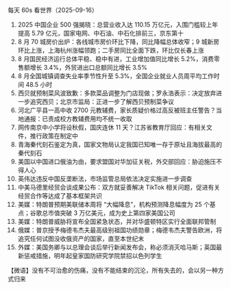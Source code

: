 每天 60s 看世界（2025-09-16）

1. 2025 中国企业 500 强揭晓：总营业收入达 110.15 万亿元，入围门槛较上年提高 5.79 亿元，国家电网、中石油、中石化排前三，京东第十
2. 8 月 70 城房价出炉：各线城市房价环比下降，同比降幅总体收窄；9 城新房环比上涨，上海杭州涨幅领跑；二手房同比全面下跌，环比仅长春上涨
3. 8 月国民经济运行总体平稳、稳中有进‌，工业增加值同比增长 5.2%，消费零售额增长 3.4%，外贸进出口总额同比增长 3.5%
4. 8 月全国城镇调查失业率季节性升至 5.3%，全国企业就业人员周平均工作时间 48.5 小时
5. 西贝就预制菜风波致歉：多款菜品调整为门店现做；罗永浩表示：决定放弃进一步追究西贝；北京市监局：正进一步了解西贝预制菜争议
6. 河北广平县一高中收 2700 元教辅费，家长质疑价格过高反被班主任警告？当地通报：已责成校方教辅费用均不统一收取
7. 网传南京中小学将设秋假，国庆连休 11 天？江苏省教育厅回应：有相关文件，推行政策在制定中
8. 青海秦代刻石鉴定为真，国家文物局认定我国已知唯一存于原址且海拔最高的秦代刻石
9. 美国以中国进口俄油为由，要求盟国对华加征关税，外交部回应：胁迫施压不得人心
10. 英伟达违反中国反垄断法，市场监管总局依法决定实施进一步调查
11. 中美马德里经贸会谈成果公布：双方就妥善解决 TikTok 相关问题，促进有关经贸合作等达成了基本框架共识
12. 美媒：特朗普预期美联储本周将 “大幅降息”，机构预测降息幅度为 25 个基点；谷歌总市值突破 3 万亿美元，成为史上第四家美国公司
13. 美媒：特朗普威胁将宣布全国紧急状态，并对华盛顿特区实行全面联邦管制
14. 俄媒：普京授予梅德韦杰夫最高级别祖国功绩勋章；梅德韦杰夫警告欧洲，将追究任何试图没收俄资产的国家，直至本世纪末
15. 外媒：美国务卿与以总理会谈后举行新闻发布会，称必须消灭哈马斯；英国最新惩戒措施，明年起皇家国防研究学院禁招以色列学生

【微语】没有不可治愈的伤痛，没有不能结束的沉沦，所有失去的，会以另一种方式归来